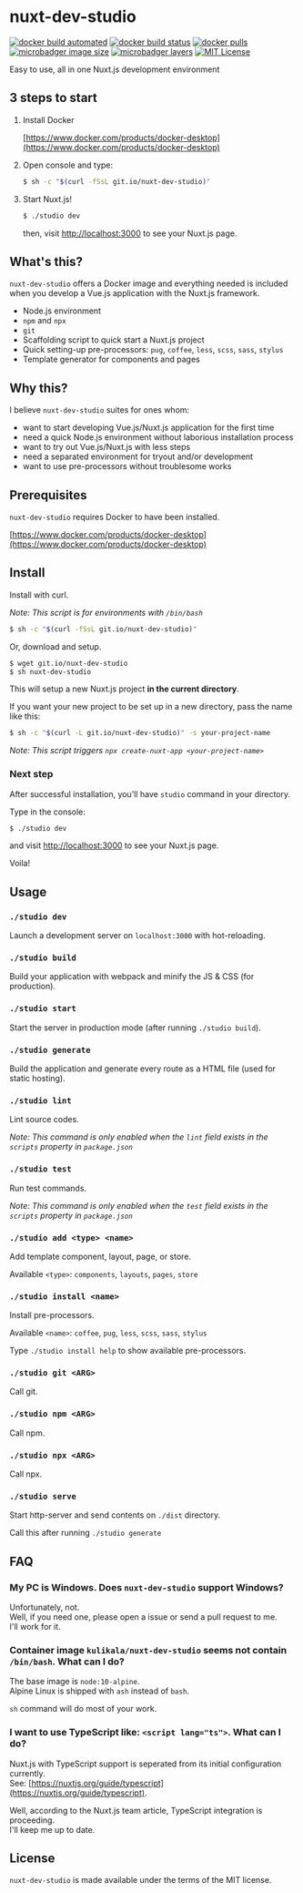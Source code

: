 # nuxt-dev-studio

[![docker build automated](https://img.shields.io/docker/automated/kulikala/nuxt-dev-studio.svg?style=flat-square)](https://hub.docker.com/r/kulikala/nuxt-dev-studio)
[![docker build status](https://img.shields.io/docker/build/kulikala/nuxt-dev-studio.svg?style=flat-square)](https://hub.docker.com/r/kulikala/nuxt-dev-studio)
[![docker pulls](https://img.shields.io/docker/pulls/kulikala/nuxt-dev-studio.svg?style=flat-square)](https://hub.docker.com/r/kulikala/nuxt-dev-studio)
[![microbadger image size](https://img.shields.io/microbadger/image-size/kulikala/nuxt-dev-studio/latest.svg?style=flat-square)](https://microbadger.com/images/kulikala/nuxt-dev-studio)
[![microbadger layers](https://img.shields.io/microbadger/layers/kulikala/nuxt-dev-studio/latest.svg?style=flat-square)](https://microbadger.com/images/kulikala/nuxt-dev-studio)
[![MIT License](https://img.shields.io/badge/licence-MIT-blue.svg?style=flat-square)](LICENSE)

Easy to use, all in one Nuxt.js development environment

## 3 steps to start

1. Install Docker

    [https://www.docker.com/products/docker-desktop](https://www.docker.com/products/docker-desktop)

2. Open console and type:

    ```bash
    $ sh -c "$(curl -fSsL git.io/nuxt-dev-studio)"
    ```

3. Start Nuxt.js!

    ```bash
    $ ./studio dev
    ```

    then, visit [http://localhost:3000](http://localhost:3000) to see your Nuxt.js page.

## What's this?

`nuxt-dev-studio` offers a Docker image and everything needed is included when you develop a Vue.js application with the Nuxt.js framework.

* Node.js environment
* `npm` and `npx`
* `git`
* Scaffolding script to quick start a Nuxt.js project
* Quick setting-up pre-processors: `pug`, `coffee`, `less`, `scss`, `sass`, `stylus`
* Template generator for components and pages

## Why this?

I believe `nuxt-dev-studio` suites for ones whom:

* want to start developing Vue.js/Nuxt.js application for the first time
* need a quick Node.js environment without laborious installation process
* want to try out Vue.js/Nuxt.js with less steps
* need a separated environment for tryout and/or development
* want to use pre-processors without troublesome works

## Prerequisites

`nuxt-dev-studio` requires Docker to have been installed.

[https://www.docker.com/products/docker-desktop](https://www.docker.com/products/docker-desktop)

## Install

Install with curl.

_Note: This script is for environments with `/bin/bash`_

```bash
$ sh -c "$(curl -fSsL git.io/nuxt-dev-studio)"
```

Or, download and setup.

```bash
$ wget git.io/nuxt-dev-studio
$ sh nuxt-dev-studio
```

This will setup a new Nuxt.js project **in the current directory**.

If you want your new project to be set up in a new directory, pass the name like this:

```bash
$ sh -c "$(curl -L git.io/nuxt-dev-studio)" -s your-project-name
```

_Note: This script triggers `npx create-nuxt-app <your-project-name>`_

### Next step

After successful installation, you'll have `studio` command in your directory.

Type in the console:

```bash
$ ./studio dev
```

and visit [http://localhost:3000](http://localhost:3000) to see your Nuxt.js page.

Voila!

## Usage

### `./studio dev`

Launch a development server on `localhost:3000` with hot-reloading.

### `./studio build`

Build your application with webpack and minify the JS & CSS (for production).

### `./studio start`

Start the server in production mode (after running `./studio build`).

### `./studio generate`

Build the application and generate every route as a HTML file (used for static hosting).

### `./studio lint`

Lint source codes.

_Note: This command is only enabled when the `lint` field exists in the `scripts` property in `package.json`_

### `./studio test`

Run test commands.

_Note: This command is only enabled when the `test` field exists in the `scripts` property in `package.json`_

### `./studio add <type> <name>`

Add template component, layout, page, or store.

Available `<type>`: `components`, `layouts`, `pages`, `store`

### `./studio install <name>`

Install pre-processors.

Available `<name>`: `coffee`, `pug`, `less`, `scss`, `sass`, `stylus`

Type `./studio install help` to show available pre-processors.

### `./studio git <ARG>`

Call git.

### `./studio npm <ARG>`

Call npm.

### `./studio npx <ARG>`

Call npx.

### `./studio serve`

Start http-server and send contents on `./dist` directory.

Call this after running `./studio generate`

## FAQ

### My PC is Windows. Does `nuxt-dev-studio` support Windows?

Unfortunately, not.<br>
Well, if you need one, please open a issue or send a pull request to me.<br>
I'll work for it.

### Container image `kulikala/nuxt-dev-studio` seems not contain `/bin/bash`. What can I do?

The base image is `node:10-alpine`.<br>
Alpine Linux is shipped with `ash` instead of `bash`.

`sh` command will do most of your work.

### I want to use TypeScript like: `<script lang="ts">`. What can I do?

  Nuxt.js with TypeScript support is seperated from its initial configuration currently.<br>
  See: [https://nuxtjs.org/guide/typescript](https://nuxtjs.org/guide/typescript).

  Well, according to the Nuxt.js team article, TypeScript integration is proceeding.<br>
  I'll keep me up to date.

## License

`nuxt-dev-studio` is made available under the terms of the MIT license.
